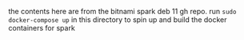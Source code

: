 the contents here are from the bitnami spark deb 11 gh repo. run `sudo docker-compose up` in this directory to spin up and build the docker containers for spark 

